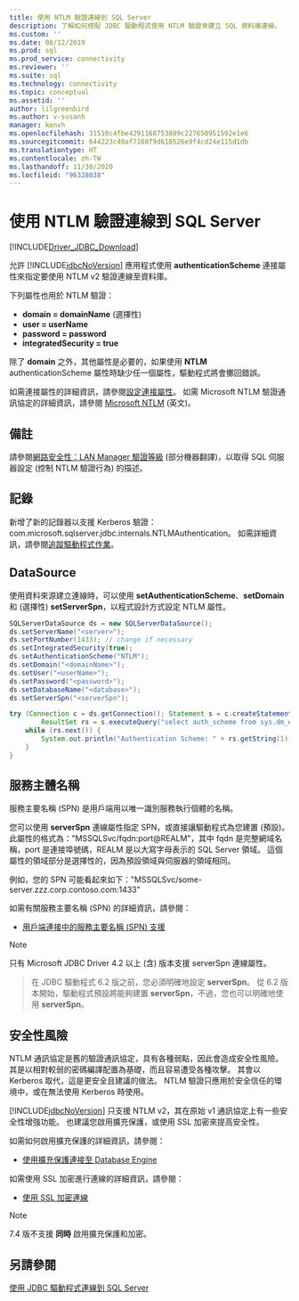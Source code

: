 ```yaml
---
title: 使用 NTLM 驗證連線到 SQL Server
description: 了解如何搭配 JDBC 驅動程式使用 NTLM 驗證來建立 SQL 資料庫連線。
ms.custom: ''
ms.date: 08/12/2019
ms.prod: sql
ms.prod_service: connectivity
ms.reviewer: ''
ms.suite: sql
ms.technology: connectivity
ms.topic: conceptual
ms.assetid: ''
author: lilgreenbird
ms.author: v-susanh
manager: kenvh
ms.openlocfilehash: 31510c4fbe4291168753809c227650951592e1e6
ms.sourcegitcommit: 644223c40af7168f9d618526e9f4cd24e115d1db
ms.translationtype: HT
ms.contentlocale: zh-TW
ms.lasthandoff: 11/30/2020
ms.locfileid: "96328038"
---
```

# <a name="using-ntlm-authentication-to-connect-to-sql-server"></a>使用 NTLM 驗證連線到 SQL Server

[!INCLUDE[Driver_JDBC_Download](../../includes/driver_jdbc_download.md)]

允許 [!INCLUDE[jdbcNoVersion](../../includes/jdbcnoversion_md.md)] 應用程式使用 **authenticationScheme** 連接屬性來指定要使用 NTLM v2 驗證連線至資料庫。 

下列屬性也用於 NTLM 驗證：

- **domain = domainName** (選擇性)
- **user = userName**
- **password = password**
- **integratedSecurity = true**

除了 **domain** 之外，其他屬性是必要的，如果使用 **NTLM** authenticationScheme 屬性時缺少任一個屬性，驅動程式將會擲回錯誤。 

如需連接屬性的詳細資訊，請參閱[設定連接屬性](../../connect/jdbc/setting-the-connection-properties.md)。 如需 Microsoft NTLM 驗證通訊協定的詳細資訊，請參閱 [Microsoft NTLM](/windows/desktop/SecAuthN/microsoft-ntlm) \(英文\)。

## <a name="remarks"></a>備註

請參閱[網路安全性：LAN Manager 驗證等級](/windows/security/threat-protection/security-policy-settings/network-security-lan-manager-authentication-level) \(部分機器翻譯\)，以取得 SQL 伺服器設定 (控制 NTLM 驗證行為) 的描述。 

## <a name="logging"></a>記錄

新增了新的記錄器以支援 Kerberos 驗證：com.microsoft.sqlserver.jdbc.internals.NTLMAuthentication。 如需詳細資訊，請參閱[追蹤驅動程式作業](../../connect/jdbc/tracing-driver-operation.md)。

## <a name="datasource"></a>DataSource

使用資料來源建立連線時，可以使用 **setAuthenticationScheme**、**setDomain** 和 (選擇性) **setServerSpn**，以程式設計方式設定 NTLM 屬性。

```java
SQLServerDataSource ds = new SQLServerDataSource();
ds.setServerName("<server>");
ds.setPortNumber(1433); // change if necessary
ds.setIntegratedSecurity(true);
ds.setAuthenticationScheme("NTLM");
ds.setDomain("<domainName>");
ds.setUser("<userName>");
ds.setPassword("<password>");
ds.setDatabaseName("<database>");
ds.setServerSpn("<serverSpn");

try (Connection c = ds.getConnection(); Statement s = c.createStatement();
        ResultSet rs = s.executeQuery("select auth_scheme from sys.dm_exec_connections where session_id=@@spid")) {
    while (rs.next()) {
        System.out.println("Authentication Scheme: " + rs.getString(1));
    }
}
```

## <a name="service-principal-names"></a>服務主體名稱

服務主要名稱 (SPN) 是用戶端用以唯一識別服務執行個體的名稱。

您可以使用 **serverSpn** 連線屬性指定 SPN，或直接讓驅動程式為您建置 (預設)。 此屬性的格式為："MSSQLSvc/fqdn:port\@REALM"，其中 fqdn 是完整網域名稱，port 是連接埠號碼，REALM 是以大寫字母表示的 SQL Server 領域。 這個屬性的領域部分是選擇性的，因為預設領域與伺服器的領域相同。

例如，您的 SPN 可能看起來如下："MSSQLSvc/some-server.zzz.corp.contoso.com:1433"

如需有關服務主要名稱 (SPN) 的詳細資訊，請參閱：

- [用戶端連接中的服務主要名稱 (SPN) 支援](../../relational-databases/native-client/features/service-principal-name-spn-support-in-client-connections.md)

> [!NOTE]  
> 只有 Microsoft JDBC Driver 4.2 以上 (含) 版本支援 serverSpn 連線屬性。

> 在 JDBC 驅動程式 6.2 版之前，您必須明確地設定 **serverSpn**。 從 6.2 版本開始，驅動程式預設將能夠建置 **serverSpn**，不過，您也可以明確地使用 **serverSpn**。

## <a name="security-risks"></a>安全性風險

NTLM 通訊協定是舊的驗證通訊協定，具有各種弱點，因此會造成安全性風險。 其是以相對較弱的密碼編譯配置為基礎，而且容易遭受各種攻擊。 其會以 Kerberos 取代，這是更安全且建議的做法。 NTLM 驗證只應用於安全信任的環境中，或在無法使用 Kerberos 時使用。

[!INCLUDE[jdbcNoVersion](../../includes/jdbcnoversion_md.md)] 只支援 NTLM v2，其在原始 v1 通訊協定上有一些安全性增強功能。 也建議您啟用擴充保護，或使用 SSL 加密來提高安全性。 

如需如何啟用擴充保護的詳細資訊，請參閱：

- [使用擴充保護連接至 Database Engine](../../database-engine/configure-windows/connect-to-the-database-engine-using-extended-protection.md)

如需使用 SSL 加密進行連線的詳細資訊，請參閱：

- [使用 SSL 加密連線](../../connect/jdbc/connecting-with-ssl-encryption.md)

> [!NOTE]
> 7\.4 版不支援 **同時** 啟用擴充保護和加密。

## <a name="see-also"></a>另請參閱

[使用 JDBC 驅動程式連線到 SQL Server](../../connect/jdbc/connecting-to-sql-server-with-the-jdbc-driver.md)

